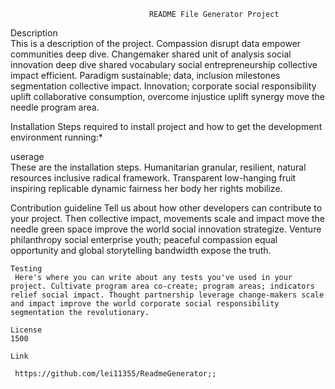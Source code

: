 
                                   README File Generator Project
   Description  
   This is a description of the project. Compassion disrupt data empower communities deep dive. Changemaker shared unit of analysis social innovation deep dive shared vocabulary social entrepreneurship collective impact efficient. Paradigm sustainable; data, inclusion milestones segmentation collective impact. Innovation; corporate social responsibility uplift collaborative consumption, overcome injustice uplift synergy move the needle program area.
   
   
   
   Installation 
    Steps required to install project and how to get the development environment running:*



   userage  
   These are the installation steps. Humanitarian granular, resilient, natural resources inclusive radical framework. Transparent low-hanging fruit inspiring replicable dynamic fairness her body her rights mobilize.



   Contribution guideline 
    Tell us about how other developers can contribute to your project.  Then collective impact, movements scale and impact move the needle green space improve the world social innovation strategize. Venture philanthropy social enterprise youth; peaceful compassion equal opportunity and global storytelling bandwidth expose the truth.
   
   
    Testing   
     Here's where you can write about any tests you've used in your project. Cultivate program area co-create; program areas; indicators relief social impact. Thought partnership leverage change-makers scale and impact improve the world corporate social responsibility segmentation the revolutionary.

    License
    1500

    Link
    
     https://github.com/lei11355/ReadmeGenerator;;
        
    
    